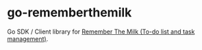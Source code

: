 # go-rememberthemilk

Go SDK / Client library for [Remember The Milk (To-do list and task management)](https://www.rememberthemilk.com/services/api/).


